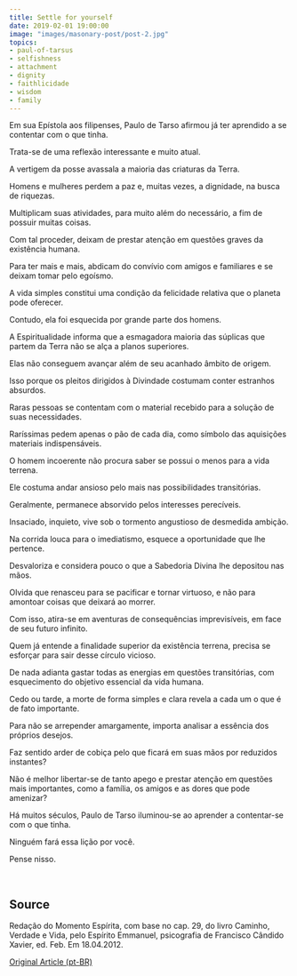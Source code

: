 ```yaml
---
title: Settle for yourself
date: 2019-02-01 19:00:00
image: "images/masonary-post/post-2.jpg"
topics: 
- paul-of-tarsus
- selfishness
- attachment
- dignity
- faithlicidade
- wisdom
- family
---
```


Em sua Epístola aos filipenses, Paulo de Tarso afirmou já ter aprendido a se
contentar com o que tinha.

Trata-se de uma reflexão interessante e muito atual.

A vertigem da posse avassala a maioria das criaturas da Terra.

Homens e mulheres perdem a paz e, muitas vezes, a dignidade, na busca de
riquezas.

Multiplicam suas atividades, para muito além do necessário, a fim de possuir
muitas coisas.

Com tal proceder, deixam de prestar atenção em questões graves da existência
humana.

Para ter mais e mais, abdicam do convívio com amigos e familiares e se deixam
tomar pelo egoísmo.

A vida simples constitui uma condição da felicidade relativa que o planeta pode
oferecer.

Contudo, ela foi esquecida por grande parte dos homens.

A Espiritualidade informa que a esmagadora maioria das súplicas que partem da
Terra não se alça a planos superiores.

Elas não conseguem avançar além de seu acanhado âmbito de origem.

Isso porque os pleitos dirigidos à Divindade costumam conter estranhos
absurdos.

Raras pessoas se contentam com o material recebido para a solução de suas
necessidades.

Raríssimas pedem apenas o pão de cada dia, como símbolo das aquisições
materiais indispensáveis.

O homem incoerente não procura saber se possui o menos para a vida terrena.

Ele costuma andar ansioso pelo mais nas possibilidades transitórias.

Geralmente, permanece absorvido pelos interesses perecíveis.

Insaciado, inquieto, vive sob o tormento angustioso de desmedida ambição.

Na corrida louca para o imediatismo, esquece a oportunidade que lhe pertence.

Desvaloriza e considera pouco o que a Sabedoria Divina lhe depositou nas mãos.

Olvida que renasceu para se pacificar e tornar virtuoso, e não para amontoar
coisas que deixará ao morrer.

Com isso, atira-se em aventuras de consequências imprevisíveis, em face de seu
futuro infinito.

Quem já entende a finalidade superior da existência terrena, precisa se
esforçar para sair desse círculo vicioso.

De nada adianta gastar todas as energias em questões transitórias, com
esquecimento do objetivo essencial da vida humana.

Cedo ou tarde, a morte de forma simples e clara revela a cada um o que é de
fato importante.

Para não se arrepender amargamente, importa analisar a essência dos próprios
desejos.

Faz sentido arder de cobiça pelo que ficará em suas mãos por reduzidos
instantes?

Não é melhor libertar-se de tanto apego e prestar atenção em questões mais
importantes, como a família, os amigos e as dores que pode amenizar?

Há muitos séculos, Paulo de Tarso iluminou-se ao aprender a contentar-se com o
que tinha.

Ninguém fará essa lição por você.

Pense nisso.

 

## Source
Redação do Momento Espírita, com base no cap. 29, do livro Caminho,
Verdade e Vida, pelo Espírito Emmanuel, psicografia de
Francisco Cândido Xavier, ed. Feb.
Em 18.04.2012.


[Original Article (pt-BR)](http://www.momento.com.br/pt/ler_texto.php?id=3406)


